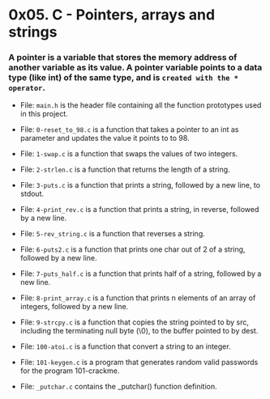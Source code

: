 # 0x05. C - Pointers, arrays and strings

### A pointer is a variable that stores the memory address of another variable as its value. A pointer variable points to a data type (like int) of the same type, and is `created with the * operator`.

- File: `main.h` is the header file containing all the function prototypes used in this project.

- File: `0-reset_to_98.c` is a function that takes a pointer to an int as parameter and updates the value it points to to 98.

- File: `1-swap.c` is a function that swaps the values of two integers.

- File: `2-strlen.c` is a function that returns the length of a string.

- File: `3-puts.c` is a function that prints a string, followed by a new line, to stdout.

- File: `4-print_rev.c` is a function that prints a string, in reverse, followed by a new line.

- File: `5-rev_string.c` is a function that reverses a string.

- File: `6-puts2.c` is a function that prints one char out of 2 of a string, followed by a new line.

- File: `7-puts_half.c` is a function that prints half of a string, followed by a new line.

- File: `8-print_array.c` is a function that prints n elements of an array of integers, followed by a new line.

- File: `9-strcpy.c` is a function that copies the string pointed to by src, including the terminating null byte (\0), to the buffer pointed to by dest.

- File: `100-atoi.c` is a function that convert a string to an integer.

- File: `101-keygen.c` is a program that generates random valid passwords for the program 101-crackme.

- File: `_putchar.c` contains the _putchar() function definition.
